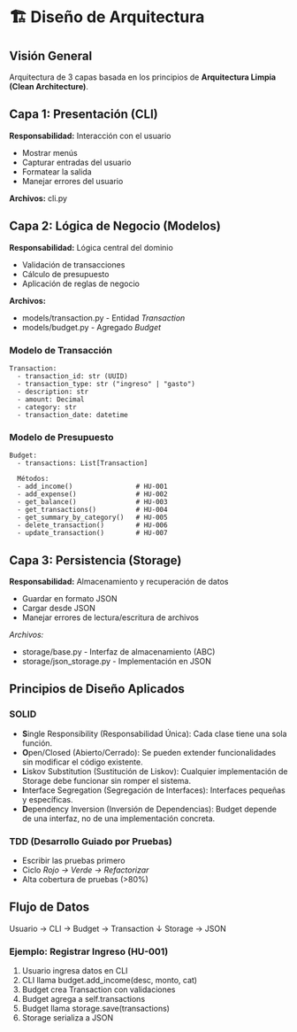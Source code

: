 # 🏗️ Diseño de Arquitectura

## Visión General
Arquitectura de 3 capas basada en los principios de **Arquitectura Limpia (Clean Architecture)**.

## Capa 1: Presentación (CLI)
**Responsabilidad:** Interacción con el usuario  
- Mostrar menús  
- Capturar entradas del usuario  
- Formatear la salida  
- Manejar errores del usuario  

**Archivos:** cli.py

## Capa 2: Lógica de Negocio (Modelos)
**Responsabilidad:** Lógica central del dominio  
- Validación de transacciones  
- Cálculo de presupuesto  
- Aplicación de reglas de negocio  

**Archivos:**
- models/transaction.py - Entidad *Transaction*
- models/budget.py - Agregado *Budget*

### Modelo de Transacción

    Transaction:
      - transaction_id: str (UUID)
      - transaction_type: str ("ingreso" | "gasto")
      - description: str
      - amount: Decimal
      - category: str
      - transaction_date: datetime

### Modelo de Presupuesto

    Budget:
      - transactions: List[Transaction]
      
      Métodos:
      - add_income()                # HU-001
      - add_expense()               # HU-002
      - get_balance()               # HU-003
      - get_transactions()          # HU-004
      - get_summary_by_category()   # HU-005
      - delete_transaction()        # HU-006
      - update_transaction()        # HU-007

## Capa 3: Persistencia (Storage)
**Responsabilidad:** Almacenamiento y recuperación de datos  
- Guardar en formato JSON  
- Cargar desde JSON  
- Manejar errores de lectura/escritura de archivos  

*Archivos:*
- storage/base.py - Interfaz de almacenamiento (ABC)
- storage/json_storage.py - Implementación en JSON

## Principios de Diseño Aplicados

### SOLID
- **S**ingle Responsibility (Responsabilidad Única): Cada clase tiene una sola función.  
- **O**pen/Closed (Abierto/Cerrado): Se pueden extender funcionalidades sin modificar el código existente.  
- **L**iskov Substitution (Sustitución de Liskov): Cualquier implementación de Storage debe funcionar sin romper el sistema.  
- **I**nterface Segregation (Segregación de Interfaces): Interfaces pequeñas y específicas.  
- **D**ependency Inversion (Inversión de Dependencias): Budget depende de una interfaz, no de una implementación concreta.  

### TDD (Desarrollo Guiado por Pruebas)

- Escribir las pruebas primero  
- Ciclo *Rojo → Verde → Refactorizar*  
- Alta cobertura de pruebas (>80%)

## Flujo de Datos

Usuario → CLI → Budget → Transaction
                  ↓
                Storage → JSON


### Ejemplo: Registrar Ingreso (HU-001)
1. Usuario ingresa datos en CLI
2. CLI llama budget.add_income(desc, monto, cat)
3. Budget crea Transaction con validaciones
4. Budget agrega a self.transactions
5. Budget llama storage.save(transactions)
6. Storage serializa a JSON